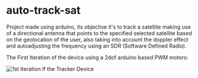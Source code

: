 # auto-track-sat

Project made using arduino, its objective it's to track a satellite making use of a directional antenna that points to the specified selected satellite based on the geolocation of the user, also taking into account the doppler effect and autoadjusting the frequency using an SDR (Software Defined Radio).

The First Iteration of the device using a 2dof arduino based PWM motors:

![1st Iteration lf the Tracker Device](https://imgur.com/gallery/A1fmz1z)
